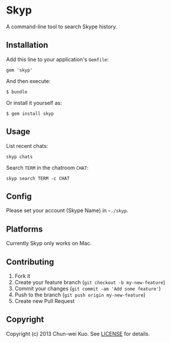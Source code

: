 # Skyp

A command-line tool to search Skype history.


## Installation

Add this line to your application's `Gemfile`:

    gem 'skyp'

And then execute:

    $ bundle

Or install it yourself as:

    $ gem install skyp


## Usage

List recent chats:

    skyp chats

Search `TERM` in the chatroom `CHAT`:

    skyp search TERM -c CHAT


## Config

Please set your account (Skype Name) in `~./skyp`.


## Platforms

Currently Skyp only works on Mac.


## Contributing

1. Fork it
2. Create your feature branch (`git checkout -b my-new-feature`)
3. Commit your changes (`git commit -am 'Add some feature'`)
4. Push to the branch (`git push origin my-new-feature`)
5. Create new Pull Request

## Copyright

Copyright (c) 2013 Chun-wei Kuo. See [LICENSE][] for details.

[LICENSE]: LICENSE

